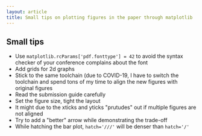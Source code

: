 ```yaml
---
layout: article
title: Small tips on plotting figures in the paper through matplotlib
---
```



## Small tips

- Use ```matplotlib.rcParams['pdf.fonttype'] = 42``` to avoid the syntax checker of your conference complains about the font
- Add grids for 2d graphs
- Stick to the same toolchain (due to COVID-19, I have to switch the toolchain and spend tons of my time to align the new figures with original figures
- Read the submission guide carefully
- Set the figure size, tight the layout
- It might due to the xticks and yticks "prutudes" out if multiple figures are not aligned
- Try to add a "better" arrow while demonstrating the trade-off
- While hatching the bar plot, ```hatch='///'``` will be denser than ```hatch='/'```
